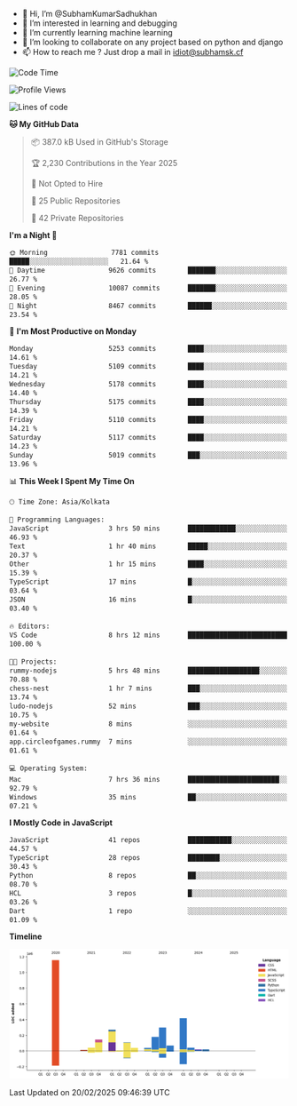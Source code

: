 - 👋 Hi, I’m @SubhamKumarSadhukhan
- 👀 I’m interested in learning and debugging
- 🌱 I’m currently learning machine learning
- 💞️ I’m looking to collaborate on any project based on python and django
- 📫 How to reach me ?
      Just drop a mail in idiot@subhamsk.cf

<!---
SubhamKumarSadhukhan/SubhamKumarSadhukhan is a ✨ special ✨ repository because its `README.md` (this file) appears on your GitHub profile.
You can click the Preview link to take a look at your changes.
--->


<!--START_SECTION:waka-->
![Code Time](http://img.shields.io/badge/Code%20Time-2%2C758%20hrs%2050%20mins-blue)

![Profile Views](http://img.shields.io/badge/Profile%20Views-2-blue)

![Lines of code](https://img.shields.io/badge/From%20Hello%20World%20I%27ve%20Written-2.8%20million%20lines%20of%20code-blue)

**🐱 My GitHub Data** 

> 📦 387.0 kB Used in GitHub's Storage 
 > 
> 🏆 2,230 Contributions in the Year 2025
 > 
> 🚫 Not Opted to Hire
 > 
> 📜 25 Public Repositories 
 > 
> 🔑 42 Private Repositories 
 > 
**I'm a Night 🦉** 

```text
🌞 Morning                7781 commits        █████░░░░░░░░░░░░░░░░░░░░   21.64 % 
🌆 Daytime                9626 commits        ███████░░░░░░░░░░░░░░░░░░   26.77 % 
🌃 Evening                10087 commits       ███████░░░░░░░░░░░░░░░░░░   28.05 % 
🌙 Night                  8467 commits        ██████░░░░░░░░░░░░░░░░░░░   23.54 % 
```
📅 **I'm Most Productive on Monday** 

```text
Monday                   5253 commits        ████░░░░░░░░░░░░░░░░░░░░░   14.61 % 
Tuesday                  5109 commits        ████░░░░░░░░░░░░░░░░░░░░░   14.21 % 
Wednesday                5178 commits        ████░░░░░░░░░░░░░░░░░░░░░   14.40 % 
Thursday                 5175 commits        ████░░░░░░░░░░░░░░░░░░░░░   14.39 % 
Friday                   5110 commits        ████░░░░░░░░░░░░░░░░░░░░░   14.21 % 
Saturday                 5117 commits        ████░░░░░░░░░░░░░░░░░░░░░   14.23 % 
Sunday                   5019 commits        ███░░░░░░░░░░░░░░░░░░░░░░   13.96 % 
```


📊 **This Week I Spent My Time On** 

```text
🕑︎ Time Zone: Asia/Kolkata

💬 Programming Languages: 
JavaScript               3 hrs 50 mins       ████████████░░░░░░░░░░░░░   46.93 % 
Text                     1 hr 40 mins        █████░░░░░░░░░░░░░░░░░░░░   20.37 % 
Other                    1 hr 15 mins        ████░░░░░░░░░░░░░░░░░░░░░   15.39 % 
TypeScript               17 mins             █░░░░░░░░░░░░░░░░░░░░░░░░   03.64 % 
JSON                     16 mins             █░░░░░░░░░░░░░░░░░░░░░░░░   03.40 % 

🔥 Editors: 
VS Code                  8 hrs 12 mins       █████████████████████████   100.00 % 

🐱‍💻 Projects: 
rummy-nodejs             5 hrs 48 mins       ██████████████████░░░░░░░   70.88 % 
chess-nest               1 hr 7 mins         ███░░░░░░░░░░░░░░░░░░░░░░   13.74 % 
ludo-nodejs              52 mins             ███░░░░░░░░░░░░░░░░░░░░░░   10.75 % 
my-website               8 mins              ░░░░░░░░░░░░░░░░░░░░░░░░░   01.64 % 
app.circleofgames.rummy  7 mins              ░░░░░░░░░░░░░░░░░░░░░░░░░   01.61 % 

💻 Operating System: 
Mac                      7 hrs 36 mins       ███████████████████████░░   92.79 % 
Windows                  35 mins             ██░░░░░░░░░░░░░░░░░░░░░░░   07.21 % 
```

**I Mostly Code in JavaScript** 

```text
JavaScript               41 repos            ███████████░░░░░░░░░░░░░░   44.57 % 
TypeScript               28 repos            ████████░░░░░░░░░░░░░░░░░   30.43 % 
Python                   8 repos             ██░░░░░░░░░░░░░░░░░░░░░░░   08.70 % 
HCL                      3 repos             █░░░░░░░░░░░░░░░░░░░░░░░░   03.26 % 
Dart                     1 repo              ░░░░░░░░░░░░░░░░░░░░░░░░░   01.09 % 
```



**Timeline**

![Lines of Code chart](https://raw.githubusercontent.com/SubhamKumarSadhukhan/SubhamKumarSadhukhan/main/assets/bar_graph.png)


 Last Updated on 20/02/2025 09:46:39 UTC
<!--END_SECTION:waka-->
